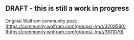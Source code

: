 ## DRAFT - this is still a work in progress

Original Wolfram community post: [https://community.wolfram.com/groups/-/m/t/3209590](https://community.wolfram.com/groups/-/m/t/3101079)
